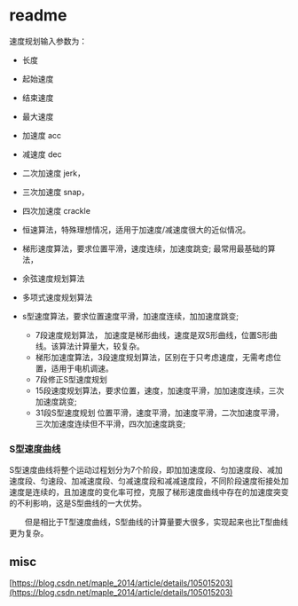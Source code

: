 # readme

速度规划输入参数为：

- 长度
- 起始速度
- 结束速度
- 最大速度
- 加速度 acc
- 减速度 dec
- 二次加速度 jerk，
- 三次加速度 snap，
- 四次加速度 crackle




- 恒速算法，特殊理想情况，适用于加速度/减速度很大的近似情况。
- 梯形速度算法，要求位置平滑，速度连续，加速度跳变; 最常用最基础的算法，
- 余弦速度规划算法
- 多项式速度规划算法
- s型速度算法，要求位置速度平滑，加速度连续，加加速度跳变;
  - 7段速度规划算法， 加速度是梯形曲线，速度是双S形曲线，位置S形曲线。该算法计算量大，较复杂。
  - 梯形加速度算法，3段速度规划算法，区别在于只考虑速度，无需考虑位置，适用于电机调速。
  - 7段修正S型速度规划
  - 15段速度规划算法，要求位置，速度，加速度平滑，加加速度连续，三次加速度跳变;
  - 31段S型速度规划 位置平滑，速度平滑，加速度平滑，二次加速度平滑，三次加速度连续但不平滑，四次加速度跳变;


### S型速度曲线
S型速度曲线将整个运动过程划分为7个阶段，即加加速度段、匀加速度段、减加速度段、匀速段、加减速度段、匀减速度段和减减速度段，不同阶段速度衔接处加速度是连续的，且加速度的变化率可控，克服了梯形速度曲线中存在的加速度突变的不利影响，这是S型曲线的一大优势。

  但是相比于T型速度曲线，S型曲线的计算量要大很多，实现起来也比T型曲线更为复杂。

## misc

[https://blog.csdn.net/maple_2014/article/details/105015203](https://blog.csdn.net/maple_2014/article/details/105015203)

